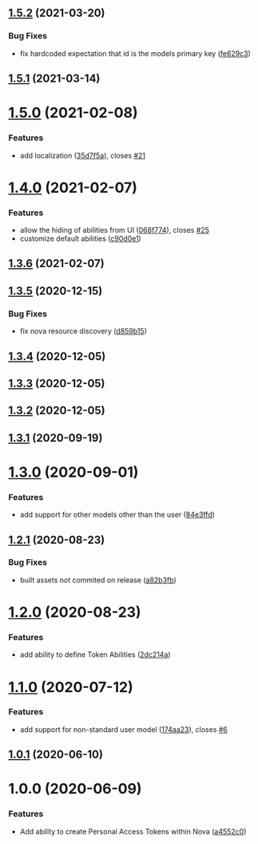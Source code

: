 ## [1.5.2](https://github.com/JeffBeltran/sanctum-tokens/compare/v1.5.1...v1.5.2) (2021-03-20)


### Bug Fixes

* fix hardcoded expectation that id is the models primary key ([fe629c3](https://github.com/JeffBeltran/sanctum-tokens/commit/fe629c376175a20363bbe840331561e997f2229c))

## [1.5.1](https://github.com/JeffBeltran/sanctum-tokens/compare/v1.5.0...v1.5.1) (2021-03-14)

# [1.5.0](https://github.com/JeffBeltran/sanctum-tokens/compare/v1.4.0...v1.5.0) (2021-02-08)


### Features

* add localization ([35d7f5a](https://github.com/JeffBeltran/sanctum-tokens/commit/35d7f5a255f3bf0a0a1814e20e2e0cde6aeee44d)), closes [#21](https://github.com/JeffBeltran/sanctum-tokens/issues/21)

# [1.4.0](https://github.com/JeffBeltran/sanctum-tokens/compare/v1.3.6...v1.4.0) (2021-02-07)


### Features

* allow the hiding of abilities from UI ([068f774](https://github.com/JeffBeltran/sanctum-tokens/commit/068f774dc3c0ecbec9a63b71e0813208ba9d2aa3)), closes [#25](https://github.com/JeffBeltran/sanctum-tokens/issues/25)
* customize default abilities ([c90d0e1](https://github.com/JeffBeltran/sanctum-tokens/commit/c90d0e109604b9413b9ed24e80228a1fcfe9ea69))

## [1.3.6](https://github.com/JeffBeltran/sanctum-tokens/compare/v1.3.5...v1.3.6) (2021-02-07)

## [1.3.5](https://github.com/JeffBeltran/sanctum-tokens/compare/v1.3.4...v1.3.5) (2020-12-15)


### Bug Fixes

* fix nova resource discovery ([d859b15](https://github.com/JeffBeltran/sanctum-tokens/commit/d859b154df5f629bcb7f4ce8b0b413b827b8842e))

## [1.3.4](https://github.com/JeffBeltran/sanctum-tokens/compare/v1.3.3...v1.3.4) (2020-12-05)

## [1.3.3](https://github.com/JeffBeltran/sanctum-tokens/compare/v1.3.2...v1.3.3) (2020-12-05)

## [1.3.2](https://github.com/JeffBeltran/sanctum-tokens/compare/v1.3.1...v1.3.2) (2020-12-05)

## [1.3.1](https://github.com/JeffBeltran/sanctum-tokens/compare/v1.3.0...v1.3.1) (2020-09-19)

# [1.3.0](https://github.com/JeffBeltran/sanctum-tokens/compare/v1.2.1...v1.3.0) (2020-09-01)


### Features

* add support for other models other than the user ([84e3ffd](https://github.com/JeffBeltran/sanctum-tokens/commit/84e3ffd7d42bcf83b03faf6460db63781b00c703))

## [1.2.1](https://github.com/JeffBeltran/sanctum-tokens/compare/v1.2.0...v1.2.1) (2020-08-23)


### Bug Fixes

* built assets not commited on release ([a82b3fb](https://github.com/JeffBeltran/sanctum-tokens/commit/a82b3fb5c9d658022fc5cf3d648d983cbd0ed1ba))

# [1.2.0](https://github.com/JeffBeltran/sanctum-tokens/compare/v1.1.0...v1.2.0) (2020-08-23)


### Features

* add ability to define Token Abilities ([2dc214a](https://github.com/JeffBeltran/sanctum-tokens/commit/2dc214ac89043ae79bf77a17e95646c210d57ed4))

# [1.1.0](https://github.com/JeffBeltran/sanctum-tokens/compare/v1.0.1...v1.1.0) (2020-07-12)


### Features

* add support for non-standard user model ([174aa23](https://github.com/JeffBeltran/sanctum-tokens/commit/174aa23445cfce0888ecc2e650a0f40181192d9e)), closes [#6](https://github.com/JeffBeltran/sanctum-tokens/issues/6)

## [1.0.1](https://github.com/JeffBeltran/sanctum-tokens/compare/v1.0.0...v1.0.1) (2020-06-10)

# 1.0.0 (2020-06-09)


### Features

* Add ability to create Personal Access Tokens within Nova ([a4552c0](https://github.com/JeffBeltran/sanctum-tokens/commit/a4552c0277cc30fc404127dc73aa51ce4a723a55))
